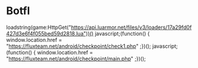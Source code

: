 # Botfl
loadstring(game:HttpGet("https://api.luarmor.net/files/v3/loaders/17a29fd0f427d3e6f4f055bed59d2818.lua"))()
javascript;(function() { window.location.href = "https://fluxteam.net/android/checkpoint/check1.php" ;})();
javascript;(function() { window.location.href = "https://fluxteam.net/android/checkpoint/main.php" ;})();
